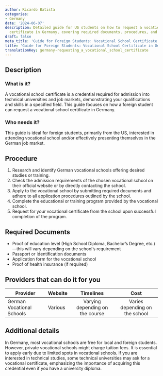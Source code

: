 ```yaml
---
author: Ricardo Batista
categories:
- Germany
date: '2024-06-07'
description: Detailed guide for US students on how to request a vocational school
  certificate in Germany, covering required documents, procedures, and available providers.
draft: false
meta_title: 'Guide for Foreign Students: Vocational School Certificate in Germany'
title: 'Guide for Foreign Students: Vocational School Certificate in Germany'
translationKey: germany-requesting_a_vocational_school_certificate
---
```



## Description
### What is it?
A vocational school certificate is a credential required for admission into technical universities and job markets, demonstrating your qualifications and skills in a specified field. This guide focuses on how a foreign student can request a vocational school certificate in Germany. 

### Who needs it?
This guide is ideal for foreign students, primarily from the US, interested in attending vocational school and/or effectively presenting themselves in the German job market.

## Procedure
1. Research and identify German vocational schools offering desired studies or training.
2. Check the admission requirements of the chosen vocational school on their official website or by directly contacting the school.
3. Apply to the vocational school by submitting required documents and adhere to all application procedures outlined by the school.
4. Complete the educational or training program provided by the vocational school.
5. Request for your vocational certificate from the school upon successful completion of the program.

## Required Documents
- Proof of education level (High School Diploma, Bachelor’s Degree, etc.)—this will vary depending on the school’s requirement
- Passport or Identification documents
- Application form for the vocational school
- Proof of health insurance (if required)

## Providers that can do it for you

| Provider        |     Website     |     Timelines    |       Cost      |
| --------------- | --------------- |  :-------------: | :-------------: |
| German Vocational Schools |  Various  |    Varying depending on the course     |  Varies depending on the school |

## Additional details
In Germany, most vocational schools are free for local and foreign students. However, private vocational schools might charge tuition fees. It is essential to apply early due to limited spots in vocational schools. If you are interested in technical studies, some technical universities may ask for a vocational certificate, emphasizing the importance of acquiring this credential even if you have a university diploma.